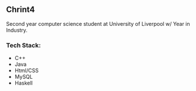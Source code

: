 ## Chrint4

Second year computer science student at University of Liverpool w/ Year in Industry.


### Tech Stack:

- C++
- Java
- Html/CSS
- MySQL
- Haskell
